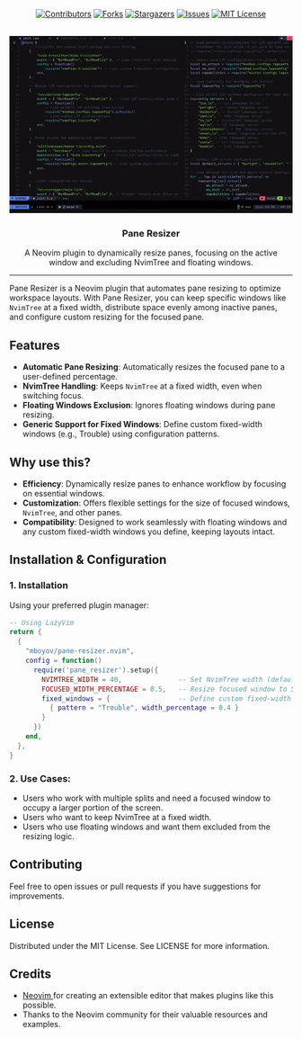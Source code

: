 <div align="center">

[![Contributors][contributors-shield]][contributors-url]
[![Forks][forks-shield]][forks-url]
[![Stargazers][stars-shield]][stars-url]
[![Issues][issues-shield]][issues-url]
[![MIT License][license-shield]][license-url]

</div>

<!-- PROJECT LOGO -->
<br />
<div align="center">
  <a href="https://github.com/mboyov/pane-resizer.nvim">
    <img src="./logo.gif" width="auto" alt="Logo">
  </a>
  <h3 align="center">Pane Resizer</h3>
  <p align="center">
    A Neovim plugin to dynamically resize panes, focusing on the active window and excluding NvimTree and floating windows.
  </p>
</div>

---

Pane Resizer is a Neovim plugin that automates pane resizing to optimize workspace layouts. With Pane Resizer, you can keep specific windows like `NvimTree` at a fixed width, distribute space evenly among inactive panes, and configure custom resizing for the focused pane.

## Features

- **Automatic Pane Resizing**: Automatically resizes the focused pane to a user-defined percentage.
- **NvimTree Handling**: Keeps `NvimTree` at a fixed width, even when switching focus.
- **Floating Windows Exclusion**: Ignores floating windows during pane resizing.
- **Generic Support for Fixed Windows**: Define custom fixed-width windows (e.g., Trouble) using configuration patterns.

## Why use this?

- **Efficiency**: Dynamically resize panes to enhance workflow by focusing on essential windows.
- **Customization**: Offers flexible settings for the size of focused windows, `NvimTree`, and other panes.
- **Compatibility**: Designed to work seamlessly with floating windows and any custom fixed-width windows you define, keeping layouts intact.

## Installation & Configuration

### 1. Installation

Using your preferred plugin manager:

```lua
-- Using LazyVim
return {
  {
    "mboyov/pane-resizer.nvim",
    config = function()
      require('pane_resizer').setup({
        NVIMTREE_WIDTH = 40,              -- Set NvimTree width (default is 30)
        FOCUSED_WIDTH_PERCENTAGE = 0.5,   -- Resize focused window to 50% (default is 60%)
        fixed_windows = {                 -- Define custom fixed-width windows
          { pattern = "Trouble", width_percentage = 0.4 }
        }
      })
    end,
  },
}
```

### 2. **Use Cases**:

- Users who work with multiple splits and need a focused window to occupy a larger portion of the screen.
- Users who want to keep NvimTree at a fixed width.
- Users who use floating windows and want them excluded from the resizing logic. 

## Contributing
Feel free to open issues or pull requests if you have suggestions for improvements.

## License
Distributed under the MIT License. See LICENSE for more information.

## Credits
- [Neovim ](https://neovim.io) for creating an extensible editor that makes plugins like this possible.
- Thanks to the Neovim community for their valuable resources and examples.

[contributors-shield]: https://img.shields.io/github/contributors/mboyov/pane-resizer.nvim.svg?style=for-the-badge
[contributors-url]: https://github.com/mboyov/pane-resizer.nvim/graphs/contributors
[forks-shield]: https://img.shields.io/github/forks/mboyov/pane-resizer.nvim.svg?style=for-the-badge
[forks-url]: https://github.com/mboyov/pane-resizer.nvim/network/members
[stars-shield]: https://img.shields.io/github/stars/mboyov/pane-resizer.nvim.svg?style=for-the-badge
[stars-url]: https://github.com/mboyov/pane-resizer.nvim/stargazers
[issues-shield]: https://img.shields.io/github/issues/mboyov/pane-resizer.nvim.svg?style=for-the-badge
[issues-url]: https://github.com/mboyov/pane-resizer.nvim/issues
[license-shield]: https://img.shields.io/github/license/mboyov/pane-resizer.nvim.svg?style=for-the-badge
[license-url]: https://github.com/mboyov/pane-resizer.nvim/blob/main/LICENSE.txt
